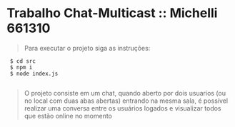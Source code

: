 # Trabalho Chat-Multicast :: Michelli 661310
> Para executar o projeto siga as instruções:
```
 $ cd src 
 $ npm i 
 $ node index.js
 
 ```  
 
 > O projeto consiste em um chat, quando aberto por dois usuarios (ou no local com duas abas abertas) entrando na mesma sala, é possível realizar uma conversa entre os usuários logados e visualizar todos que estão online no momento 

